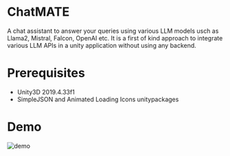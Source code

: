 # ChatMATE
A chat assistant to answer your queries using various LLM models usch as Llama2, Mistral, Falcon, OpenAI etc. It is a first of kind approach to integrate various LLM APIs in a unity application without using any backend. 

# Prerequisites

- Unity3D 2019.4.33f1
- SimpleJSON and Animated Loading Icons unitypackages

# Demo

![demo](Demos/chatMate.gif)